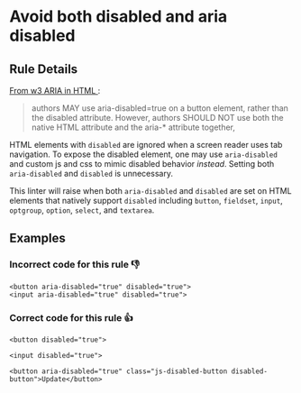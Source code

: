 # Avoid both disabled and aria disabled

## Rule Details

[From w3 ARIA in HTML ](https://www.w3.org/TR/html-aria/#docconformance-attr):
> authors MAY use aria-disabled=true on a button element, rather than the disabled attribute. However, authors SHOULD NOT use both the native HTML attribute and the aria-* attribute together,

HTML elements with `disabled` are ignored when a screen reader uses tab navigation. To expose the disabled element, one may use `aria-disabled` and custom js and css to mimic disabled behavior *instead*. Setting both `aria-disabled` and `disabled` is unnecessary.

This linter will raise when both `aria-disabled` and `disabled` are set on HTML elements that natively support `disabled` including `button`, `fieldset`, `input`, `optgroup`, `option`, `select`, and `textarea`.

## Examples
### **Incorrect** code for this rule 👎

```erb
<button aria-disabled="true" disabled="true">
<input aria-disabled="true" disabled="true">
```

### **Correct** code for this rule  👍

```erb
<button disabled="true">
````

```erb
<input disabled="true">
```

```erb
<button aria-disabled="true" class="js-disabled-button disabled-button">Update</button>
```
